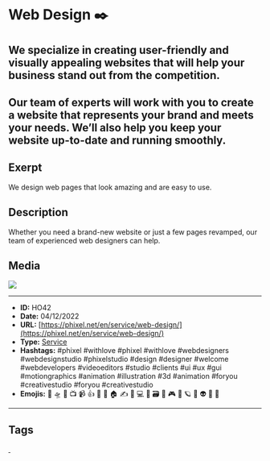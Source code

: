 # Web Design ✒️
## We specialize in creating user-friendly and visually appealing websites that will help your business stand out from the competition.

Our team of experts will work with you to create a website that represents your brand and meets your needs. We’ll also help you keep your website up-to-date and running smoothly.
------------
## Exerpt
We design web pages that look amazing and are easy to use.
## Description
Whether you need a brand-new website or just a few pages revamped, our team of experienced web designers can help.
## Media
<img src="media/6889f86d/services-web-design.jpg">

------------
- **ID:** HO42
- **Date:** 04/12/2022
- **URL:** [https://phixel.net/en/service/web-design/](https://phixel.net/en/service/web-design/)
- **Type:** [Service](#service)
- **Hashtags:** #phixel #withlove #phixel #withlove #webdesigners #webdesignstudio #phixelstudio #design #designer #welcome #webdevelopers #videoeditors #studio #clients #ui #ux #gui #motiongraphics #animation #illustration #3d #animation #foryou #creativestudio #foryou #creativestudio
- **Emojis:** 🎨 🛸 📼 📺 📹 👍 🔗 📝 🏠 ✍️ 👨 💻 👑 🗃 👾 🎮 📲 🪐 🌟 👽 🚀 🌌

------------
## Tags
[ ](# )
